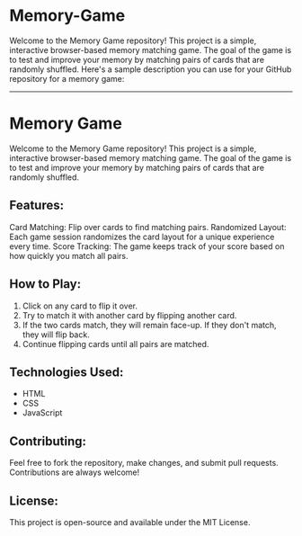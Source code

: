 # Memory-Game
Welcome to the Memory Game repository! This project is a simple, interactive browser-based memory matching game. The goal of the game is to test and improve your memory by matching pairs of cards that are randomly shuffled.
Here's a sample description you can use for your GitHub repository for a memory game:

---

# Memory Game

Welcome to the Memory Game repository! This project is a simple, interactive browser-based memory matching game. The goal of the game is to test and improve your memory by matching pairs of cards that are randomly shuffled.

## Features:
Card Matching: Flip over cards to find matching pairs.
Randomized Layout: Each game session randomizes the card layout for a unique experience every time.
Score Tracking: The game keeps track of your score based on how quickly you match all pairs.

## How to Play:
1. Click on any card to flip it over.
2. Try to match it with another card by flipping another card.
3. If the two cards match, they will remain face-up. If they don't match, they will flip back.
4. Continue flipping cards until all pairs are matched.

## Technologies Used:
- HTML
- CSS
- JavaScript

## Contributing:
Feel free to fork the repository, make changes, and submit pull requests. Contributions are always welcome!

## License:
This project is open-source and available under the MIT License.
